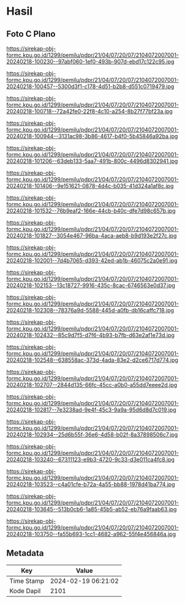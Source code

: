 # Hasil

## Foto C Plano

https://sirekap-obj-formc.kpu.go.id/1299/pemilu/pdpr/21/04/07/20/07/2104072007001-20240218-100230--97abf060-1ef0-493b-907d-ebd17c122c95.jpg

https://sirekap-obj-formc.kpu.go.id/1299/pemilu/pdpr/21/04/07/20/07/2104072007001-20240218-100457--5300d3f1-c178-4d51-b2b8-d551c0719479.jpg

https://sirekap-obj-formc.kpu.go.id/1299/pemilu/pdpr/21/04/07/20/07/2104072007001-20240218-100718--72a42fe0-22f8-4c10-a254-8b27f77bf23a.jpg

https://sirekap-obj-formc.kpu.go.id/1299/pemilu/pdpr/21/04/07/20/07/2104072007001-20240218-100944--3131ac98-3b86-4617-b4f0-5b45846a92ba.jpg

https://sirekap-obj-formc.kpu.go.id/1299/pemilu/pdpr/21/04/07/20/07/2104072007001-20240218-101206--63deb133-5aa7-491b-800c-4496d8302941.jpg

https://sirekap-obj-formc.kpu.go.id/1299/pemilu/pdpr/21/04/07/20/07/2104072007001-20240218-101406--9e151621-0878-4d4c-b035-41d324a1af8c.jpg

https://sirekap-obj-formc.kpu.go.id/1299/pemilu/pdpr/21/04/07/20/07/2104072007001-20240218-101532--76b9eaf2-166e-44cb-b40c-dfe7d98c657b.jpg

https://sirekap-obj-formc.kpu.go.id/1299/pemilu/pdpr/21/04/07/20/07/2104072007001-20240218-101827--3054e467-96ba-4aca-aeb8-b9d193e2f27c.jpg

https://sirekap-obj-formc.kpu.go.id/1299/pemilu/pdpr/21/04/07/20/07/2104072007001-20240218-102001--7d4b7065-d393-42ed-ab1b-46075c2a0e91.jpg

https://sirekap-obj-formc.kpu.go.id/1299/pemilu/pdpr/21/04/07/20/07/2104072007001-20240218-102153--13c18727-9916-435c-8cac-6746563e0d37.jpg

https://sirekap-obj-formc.kpu.go.id/1299/pemilu/pdpr/21/04/07/20/07/2104072007001-20240218-102308--78376a9d-5588-445d-a0fb-db16caffc718.jpg

https://sirekap-obj-formc.kpu.go.id/1299/pemilu/pdpr/21/04/07/20/07/2104072007001-20240218-102432--85c9d7f5-d7f6-4b93-b7fb-d63e2af1e73d.jpg

https://sirekap-obj-formc.kpu.go.id/1299/pemilu/pdpr/21/04/07/20/07/2104072007001-20240218-102548--638558ac-373d-4ada-83e2-d2ce6717d774.jpg

https://sirekap-obj-formc.kpu.go.id/1299/pemilu/pdpr/21/04/07/20/07/2104072007001-20240218-102707--2844d135-66fc-45cc-a0b0-a55dd7eeee2d.jpg

https://sirekap-obj-formc.kpu.go.id/1299/pemilu/pdpr/21/04/07/20/07/2104072007001-20240218-102817--7e3238ad-9e4f-45c3-9a9a-95d6d8d7c019.jpg

https://sirekap-obj-formc.kpu.go.id/1299/pemilu/pdpr/21/04/07/20/07/2104072007001-20240218-102934--25d6b55f-36e6-4d58-b02f-8a37898506c7.jpg

https://sirekap-obj-formc.kpu.go.id/1299/pemilu/pdpr/21/04/07/20/07/2104072007001-20240218-103240--67311123-e9b3-4720-9c33-d3e011ca4fc8.jpg

https://sirekap-obj-formc.kpu.go.id/1299/pemilu/pdpr/21/04/07/20/07/2104072007001-20240218-103523--c4a01cfe-b72a-4a55-bb88-1978d41ba774.jpg

https://sirekap-obj-formc.kpu.go.id/1299/pemilu/pdpr/21/04/07/20/07/2104072007001-20240218-103645--513b0cb6-1a85-45b5-ab52-eb76a9faab63.jpg

https://sirekap-obj-formc.kpu.go.id/1299/pemilu/pdpr/21/04/07/20/07/2104072007001-20240218-103750--fa55b693-1cc1-4682-a962-55f4e456846a.jpg


## Metadata

| Key        | Value               |
| ---------- | ------------------- |
| Time Stamp | 2024-02-19 06:21:02 |
| Kode Dapil | 2101                |



